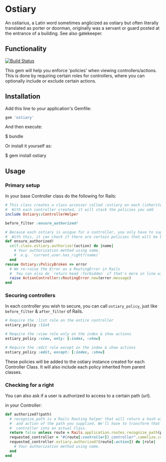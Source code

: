 # Ostiary

An ostiarius, a Latin word sometimes anglicized as ostiary but often literally translated as porter or doorman, originally was a servant or guard posted at the entrance of a building. See also gatekeeper.

## Functionality

[![Build Status](https://travis-ci.com/nedap/ostiary.svg?token=4BotuBJP2R9yGGT125VA&branch=master)](https://travis-ci.com/nedap/ostiary)

This gem will help you enforce 'policies' when viewing controllers/actions.
This is done by requiring certain roles for controllers, where you can
optionally include or exclude certain actions.

## Installation

Add this line to your application's Gemfile:

```ruby
gem 'ostiary'
```

And then execute:

  $ bundle

Or install it yourself as:

  $ gem install ostiary

## Usage

### Primary setup

In your base Controller class do the following for Rails:

```ruby
# This class creates a class accessor called :ostiary on each (inherited) controller.
#  With each controller created, it will stack the policies you add
include Ostiary::ControllerHelper

before_filter :ensure_authorized!

# Because each ostiary is unique for a controller, you only have to supply the current action.
#  With this, it can check if there are certain policies that will be broken.
def ensure_authorized!
  self.class.ostiary.authorize!(action) do |name|
    # Your authorization method using name.
    #  e.g. `current_user.has_right?(name)`
  end
rescue Ostiary::PolicyBroken => error
  # We re-raise the Error as a RoutingError in Rails
  #  You can also do `return head :forbidden` if that's more in line with your needs.
  raise ActionController::RoutingError.new(error.message)
end
```

### Securing controllers

In each controller you wish to secure, you can call `ostiary_policy`, just like `before_filter` & `after_filter` of Rails.

```ruby
# Require the :list role on the entire controller
ostiary_policy :list

# Require the :view role only on the index & show actions
ostiary_policy :view, only: [:index, :show]

# Require the :edit role except on the index & show actions
ostiary_policy :edit, except: [:index, :show]
```

These policies will be added to the ostiary instance created for each Controller Class. It will also include each policy inherited from parent classes.

### Checking for a right

You can also ask if a user is authorized to access to a certain path (url).

in your Controller:

```ruby
def authorized?(path)
  # recognize_path is a Rails Routing helper that will return a hash with the controller
  #  and action of the path you supplied. We'll have to transform that String of the
  #  controller into an actual Class.
  return false unless route = Rails.application.routes.recognize_path(path)
  requested_controller = "#{route[:controller]}_controller".camelize.constantize
  requested_controller.ostiary.authorized?(route[:action]) do |role|
    # Your authorization method using name.
  end
end
```

